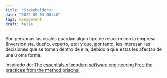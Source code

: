 ```yaml
---
title: "Stakeholders"
date: "2022-09-03 08:40"
tags: management
draft: false
---
```

Son personas las cuales guardan algun tipo de relacion con la empresa (Inversionista, dueño, experto, etc) y que, por tanto, les interesan las decisiones que se tomen dentro de ella, debido a que estas les afectan de una u otra forma.

Inspirado de: [The essentials of modern software engineering Free the practices from the method prisons!](content/The%20essentials%20of%20modern%20software%20engineering%20Free%20the%20practices%20from%20the%20method%20prisons!.md)